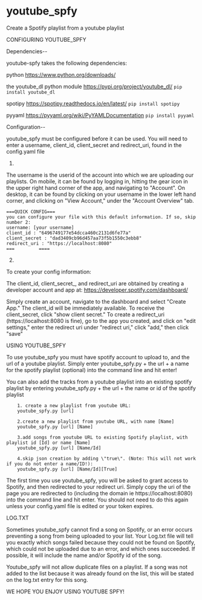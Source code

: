 # youtube_spfy
Create a Spotify playlist from a youtube playlist

CONFIGURING YOUTUBE_SPFY

Dependencies-- 

youtube-spfy takes the following dependencies:

python
https://www.python.org/downloads/

the youtube_dl python module
https://pypi.org/project/youtube_dl/
```pip install youtube_dl```

spotipy
https://spotipy.readthedocs.io/en/latest/
```pip install spotipy```

pyyaml
https://pyyaml.org/wiki/PyYAMLDocumentation
```pip install pyyaml```

Configuration--

youtube_spfy must be configured before it can be used. You will need to enter a username, client_id, client_secret and redirect_uri, found in the config.yaml file

1.
The username is the userid of the account into which we are uploading our playlists. On mobile, it can be found by logging in, hitting the gear icon in the upper right hand corner of the app, and navigating to "Account". On desktop, it can be found by clicking on your username in the lower left hand corner, and clicking on "View Account," under the "Account Overview" tab.
```
===QUICK CONFIG===
you can configure your file with this default information. If so, skip number 2:
username: [your username]
client_id : "6496749177e54dcca460c2131d6fe77a"
client_secret : "dad3409cb96d457aa73f5b1550c3ebb8"
redirect_uri : "https://localhost:8080"
===         ====
```

2.
To create your config information:


The client_id, client_secret_, and redirect_uri are obtained by creating a developer account  and app at:
https://developer.spotify.com/dashboard/

Simply create an account, navigate to the dashboard and select "Create App." The client_id will be immediately available. To receive the client_secret, click "show client secret." To create a redirect_uri (https://localhost:8080 is fine), go to the app you created, and click on "edit settings," enter the redirect uri under "redirect uri," click "add," then click "save"

USING YOUTUBE_SPFY

To use youtube_spfy you must have spotify account to upload to, and the url of a youtube playlist. Simply enter youtube_spfy.py + the url + a name for the spotify playlist (optional) into the command line and hit enter!

You can also add the tracks from a youtube playlist into an existing spotify playlist by entering youtube_spfy.py + the url + the name or id of the spotify playlist

		1. create a new playlist from youtube URL:
		youtube_spfy.py [url]

		2.create a new playlist from youtube URL, with name [Name]
		youtube_spfy.py [url] [Name]

		3.add songs from youtube URL to existing Spotify playlist, with playlist id [Id] or name [Name]
		youtube_spfy.py [url] [Name/Id]

		4.skip json creation by adding \"true\". (Note: This will not work if you do not enter a name/ID!):
		youtube_spfy.py [url] [Name/Id][True]
    
The first time you use youtube_spfy, you will be asked to grant access to Spotify, and then redirected to your redirect uri. Simply copy the uri of the page you are redirected to (including the domain ie https://localhost:8080) into the command line and hit enter. You should not need to do this again unless your config.yaml file is edited or your token expires.

LOG.TXT

Sometimes youtube_spfy cannot find a song on Spotify, or an error occurs preventing a song from being uploaded to your list. Your Log.txt file will tell you exactly which songs failed because they could not be found on Spotify, which could not be uploaded due to an error, and which ones succeeded. If possible, it will include the name and/or Spotify id of the song.

Youtube_spfy will not allow duplicate files on a playlist. If a song was not added to the list because it was already found on the list, this will be stated on the log.txt entry for this song.

WE HOPE YOU ENJOY USING YOUTUBE SPFY!
